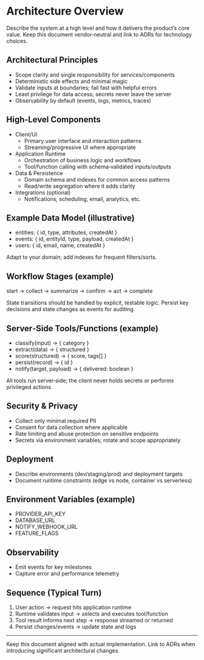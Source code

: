 # Architecture Overview

Describe the system at a high level and how it delivers the product’s core value. Keep this document vendor‑neutral and link to ADRs for technology choices.

## Architectural Principles

- Scope clarity and single responsibility for services/components
- Deterministic side effects and minimal magic
- Validate inputs at boundaries; fail fast with helpful errors
- Least privilege for data access; secrets never leave the server
- Observability by default (events, logs, metrics, traces)

## High‑Level Components

- Client/UI
  - Primary user interface and interaction patterns
  - Streaming/progressive UI where appropriate
- Application Runtime
  - Orchestration of business logic and workflows
  - Tool/function calling with schema‑validated inputs/outputs
- Data & Persistence
  - Domain schema and indexes for common access patterns
  - Read/write segregation where it adds clarity
- Integrations (optional)
  - Notifications, scheduling, email, analytics, etc.

## Example Data Model (illustrative)

- entities: { id, type, attributes, createdAt }
- events: { id, entityId, type, payload, createdAt }
- users: { id, email, name, createdAt }

Adapt to your domain; add indexes for frequent filters/sorts.

## Workflow Stages (example)

start → collect → summarize → confirm → act → complete

State transitions should be handled by explicit, testable logic. Persist key decisions and state changes as events for auditing.

## Server‑Side Tools/Functions (example)

- classify(input) → { category }
- extract(data) → { structured }
- score(structured) → { score, tags[] }
- persist(record) → { id }
- notify(target, payload) → { delivered: boolean }

All tools run server‑side; the client never holds secrets or performs privileged actions.

## Security & Privacy

- Collect only minimal required PII
- Consent for data collection where applicable
- Rate limiting and abuse protection on sensitive endpoints
- Secrets via environment variables; rotate and scope appropriately

## Deployment

- Describe environments (dev/staging/prod) and deployment targets
- Document runtime constraints (edge vs node, container vs serverless)

## Environment Variables (example)

- PROVIDER_API_KEY
- DATABASE_URL
- NOTIFY_WEBHOOK_URL
- FEATURE_FLAGS

## Observability

- Emit events for key milestones
- Capture error and performance telemetry

## Sequence (Typical Turn)

1) User action → request hits application runtime
2) Runtime validates input → selects and executes tool/function
3) Tool result informs next step → response streamed or returned
4) Persist changes/events → update state and logs

---

Keep this document aligned with actual implementation. Link to ADRs when introducing significant architectural changes.
